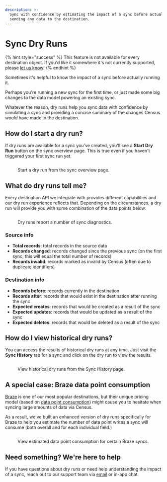 ```yaml
---
description: >-
  Sync with confidence by estimating the impact of a sync before actually
  sending any data to the destination.
---
```


# Sync Dry Runs

{% hint style="success" %}
This feature is not available for every destination object. If you'd like it somewhere it's not currently supported, please [let us know](mailto:support@getcensus.com)!
{% endhint %}

Sometimes it's helpful to know the impact of a sync before actually running it.

Perhaps you're running a new sync for the first time, or just made some big changes to the data model powering an existing sync.&#x20;

Whatever the reason, dry runs help you sync data with confidence by simulating a sync and providing a concise summary of the changes Census _would_ have made in the destination.

## How do I start a dry run?

If dry runs are available for a sync you've created, you'll see a **Start Dry Run** button on the sync overview page. This is true even if you haven't triggered your first sync run yet.

<figure><img src="../../.gitbook/assets/CleanShot 2023-11-07 at 14.08.45@2x.png" alt=""><figcaption><p>Start a dry run from the sync overview page.</p></figcaption></figure>

## What do dry runs tell me?

Every destination API we integrate with provides different capabilities and our dry run experience reflects that. Depending on the circumstances, a dry run will provide you with some combination of the data points below.

<figure><img src="../../.gitbook/assets/CleanShot 2023-11-07 at 14.12.42@2x.png" alt=""><figcaption><p>Dry runs report a number of sync diagnostics.</p></figcaption></figure>

### **Source info**

* **Total records**: total records in the source data
* **Records changed**: records changed since the previous sync (on the first sync, this will equal the total number of records)
* **Records invalid**: records marked as invalid by Census (often due to duplicate identifiers)

### Destination info

* **Records before**: records currently in the destination
* **Records after**: records that would exist in the destination after running the sync
* **Expected creates**: records that would be created as a result of the sync
* **Expected updates**: records that would be updated as a result of the sync
* **Expected deletes**: records that would be deleted as a result of the sync

## How do I view historical dry runs?

You can access the results of historical dry runs at any time. Just visit the **Sync History** tab for a sync and click on the dry run to view the results.

<figure><img src="../../.gitbook/assets/CleanShot 2023-11-07 at 14.38.47@2x.png" alt=""><figcaption><p>View historical dry runs from the Sync History page.</p></figcaption></figure>

## A special case: Braze data point consumption

[Braze](../../destinations/braze.md) is one of our most popular destinations, but their unique pricing model (based on [data point consumption](https://www.braze.com/docs/user\_guide/data\_and\_analytics/data\_points/)) might cause you to hesitate when syncing large amounts of data via Census.

As a result, we've built an enhanced version of dry runs specifically for Braze to help you estimate the number of data point writes a sync will consume (both overall and for each individual field.)

<figure><img src="../../.gitbook/assets/CleanShot 2023-11-07 at 14.26.06@2x.png" alt=""><figcaption><p>View estimated data point consumption for certain Braze syncs.</p></figcaption></figure>

## Need something? We're here to help

If you have questions about dry runs or need help understanding the impact of a sync, reach out to our support team via [email](mailto:support@getcensus.com) or in-app chat.
